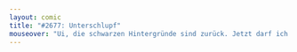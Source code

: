 ```yaml
---
layout: comic
title: "#2677: Unterschlupf"
mouseover: "Ui, die schwarzen Hintergründe sind zurück. Jetzt darf ich wieder stundenlang mit meinem Fineliner ausmalen."
---
```

